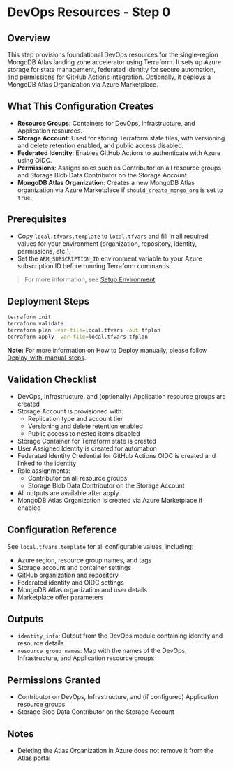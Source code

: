 # DevOps Resources - Step 0

## Overview

This step provisions foundational DevOps resources for the single-region MongoDB Atlas landing zone accelerator using Terraform. It sets up Azure storage for state management, federated identity for secure automation, and permissions for GitHub Actions integration. Optionally, it deploys a MongoDB Atlas Organization via Azure Marketplace.

## What This Configuration Creates

* **Resource Groups**: Containers for DevOps, Infrastructure, and Application resources.
* **Storage Account**: Used for storing Terraform state files, with versioning and delete retention enabled, and public access disabled.
* **Federated Identity**: Enables GitHub Actions to authenticate with Azure using OIDC.
* **Permissions**: Assigns roles such as Contributor on all resource groups and Storage Blob Data Contributor on the Storage Account.
* **MongoDB Atlas Organization**: Creates a new MongoDB Atlas organization via Azure Marketplace if `should_create_mongo_org` is set to `true`.

## Prerequisites

* Copy `local.tfvars.template` to `local.tfvars` and fill in all required values for your environment (organization, repository, identity, permissions, etc.).
* Set the `ARM_SUBSCRIPTION_ID` environment variable to your Azure subscription ID before running Terraform commands.

> For more information, see [Setup Environment](../../../../../docs/wiki/Setup-environment.md)

## Deployment Steps

```bash
terraform init
terraform validate
terraform plan -var-file=local.tfvars -out tfplan
terraform apply -var-file=local.tfvars tfplan
```

**Note:** For more information on How to Deploy manually, please follow [Deploy-with-manual-steps](../../../../../docs/wiki/Deploy-with-manual-steps.md).

## Validation Checklist

* DevOps, Infrastructure, and (optionally) Application resource groups are created
* Storage Account is provisioned with:
  * Replication type and account tier
  * Versioning and delete retention enabled
  * Public access to nested items disabled
* Storage Container for Terraform state is created
* User Assigned Identity is created for automation
* Federated Identity Credential for GitHub Actions OIDC is created and linked to the identity
* Role assignments:
  * Contributor on all resource groups
  * Storage Blob Data Contributor on the Storage Account
* All outputs are available after apply
* MongoDB Atlas Organization is created via Azure Marketplace if enabled

## Configuration Reference

See `local.tfvars.template` for all configurable values, including:

* Azure region, resource group names, and tags
* Storage account and container settings
* GitHub organization and repository
* Federated identity and OIDC settings
* MongoDB Atlas organization and user details
* Marketplace offer parameters

## Outputs

* `identity_info`: Output from the DevOps module containing identity and resource details
* `resource_group_names`: Map with the names of the DevOps, Infrastructure, and Application resource groups

## Permissions Granted

* Contributor on DevOps, Infrastructure, and (if configured) Application resource groups
* Storage Blob Data Contributor on the Storage Account

## Notes

* Deleting the Atlas Organization in Azure does not remove it from the Atlas portal
